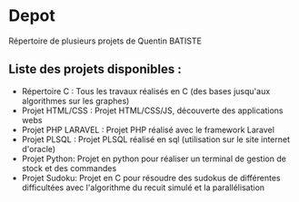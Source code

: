 # Depot
Répertoire de plusieurs projets de Quentin BATISTE

## Liste des projets disponibles : 

- Répertoire C : Tous les travaux réalisés en C (des bases jusqu'aux algorithmes sur les graphes)
- Projet HTML/CSS : Projet HTML/CSS/JS, découverte des applications webs 
- Projet PHP LARAVEL : Projet PHP réalisé avec le framework Laravel
- Projet PLSQL : Projet PLSQL réalisé en sql (utilisation sur le site internet d'oracle)
- Projet Python: Projet en python pour réaliser un terminal de gestion de stock et des commandes
- Projet Sudoku: Projet en C pour résoudre des sudokus de différentes difficultées avec l'algorithme du recuit simulé et la parallélisation
